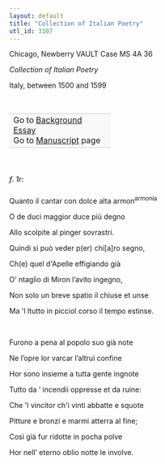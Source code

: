 ```yaml
---
layout: default
title: "Collection of Italian Poetry"
utl_id: 3107
---
```



Chicago, Newberry VAULT Case MS 4A 36


*Collection of Italian Poetry*


Italy, between 1500 and 1599


 

<table border="0.5" cellpadding="1" cellspacing="1" style="width: 200px; background-color:#F8F8F8;"><tbody style="border-color:#ccc"><tr style="border-color:#ccc"><td>Go to <a href="https://centerfordigitalhumanities.github.io/Newberry-Italian-paleography/essay/043" target="_blank">Background Essay</a><br />
			Go to <a href="https://centerfordigitalhumanities.github.io/Newberry-Italian-paleography/www/record.html?id=043" target="_blank">Manuscript</a> page</td>
</tr></tbody></table>
 


<h5 style="color:#555;">f. 1r:</h5>

Quanto il cantar con dolce alta armon<sup>armonia</sup>


O de duci maggior duce più degno


Allo scolpite al pinger sovrastri.


Quindi si può veder p(er) chi[a]ro segno,


Ch(e) quel d'Apelle effigiando già


O’ ntaglio di Miron l’avito ingegno,


Non solo un breve spatio il chiuse et unse


Ma 'l ltutto in picciol corso il tempo estinse.


 


Furono a pena al popolo suo già note


Ne l’opre lor varcar l’altrui confine


Hor sono insieme a tutta gente ingnote


Tutto da ‘ incendii oppresse et da ruine:


Che 'l vincitor ch'i vinti abbatte e squote


Pitture e bronzi e marmi atterra al fine;


Così già fur ridotte in pocha polve


Hor nell’ eterno oblio notte le involve.

